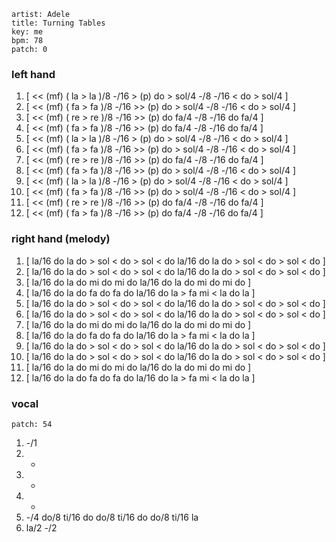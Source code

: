 ```
artist: Adele
title: Turning Tables
key: me
bpm: 78
patch: 0
```

### left hand

1. [ << (mf) ( la > la )/8 -/16 > (p) do > sol/4 -/8 -/16 < do > sol/4 ]
2. [ << (mf) ( fa > fa )/8 -/16 >> (p) do > sol/4 -/8 -/16 < do > sol/4 ]
3. [ << (mf) ( re > re )/8 -/16 >> (p) do fa/4 -/8 -/16 do fa/4 ]
4. [ << (mf) ( fa > fa )/8 -/16 >> (p) do fa/4 -/8 -/16 do fa/4 ]
5. [ << (mf) ( la > la )/8 -/16 > (p) do > sol/4 -/8 -/16 < do > sol/4 ]
6. [ << (mf) ( fa > fa )/8 -/16 >> (p) do > sol/4 -/8 -/16 < do > sol/4 ]
7. [ << (mf) ( re > re )/8 -/16 >> (p) do fa/4 -/8 -/16 do fa/4 ]
8. [ << (mf) ( fa > fa )/8 -/16 >> (p) do > sol/4 -/8 -/16 < do > sol/4 ]
9. [ << (mf) ( la > la )/8 -/16 > (p) do > sol/4 -/8 -/16 < do > sol/4 ]
10. [ << (mf) ( fa > fa )/8 -/16 >> (p) do > sol/4 -/8 -/16 < do > sol/4 ]
11. [ << (mf) ( re > re )/8 -/16 >> (p) do fa/4 -/8 -/16 do fa/4 ]
12. [ << (mf) ( fa > fa )/8 -/16 >> (p) do fa/4 -/8 -/16 do fa/4 ]

### right hand (melody)

1. [ la/16 do la do > sol < do > sol < do la/16 do la do > sol < do > sol < do ]
2. [ la/16 do la do > sol < do > sol < do la/16 do la do > sol < do > sol < do ]
3. [ la/16 do la do mi do mi do la/16 do la do mi do mi do ]
4. [ la/16 do la do fa do fa do la/16 do la > fa mi < la do la ]
5. [ la/16 do la do > sol < do > sol < do la/16 do la do > sol < do > sol < do ]
6. [ la/16 do la do > sol < do > sol < do la/16 do la do > sol < do > sol < do ]
7. [ la/16 do la do mi do mi do la/16 do la do mi do mi do ]
8. [ la/16 do la do fa do fa do la/16 do la > fa mi < la do la ]
9. [ la/16 do la do > sol < do > sol < do la/16 do la do > sol < do > sol < do ]
10. [ la/16 do la do > sol < do > sol < do la/16 do la do > sol < do > sol < do ]
11. [ la/16 do la do mi do mi do la/16 do la do mi do mi do ]
12. [ la/16 do la do fa do fa do la/16 do la > fa mi < la do la ]

### vocal

```
patch: 54
```

1. -/1
2. -
3. -
4. -
5. -/4 do/8 ti/16 do do/8 ti/16 do do/8 ti/16 la
6. la/2 -/2